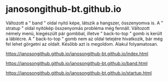 # janosongithub-bt.github.io

Változott a " band " oldal nyitó képe, látszik a hangszer, összenyomva is.
A " stratup " oldal nyitókép összenyomás probléma még fennáll.
Változott némely menü, kiegészült pár gombbal, illetve " back-to-top " gomb is került a láblécre.
 A " back-to-top " gomb nem az oldal tetejére hivatkozik, bár még fel lehet görgetni az oldalt. Később azt is megoldom. Alakul folyamatosan.


https://janosongithub.github.io/janosongithub-bt.github.io/index.html


https://janosongithub.github.io/janosongithub-bt.github.io/band.html



https://janosongithub.github.io/janosongithub-bt.github.io/startup.html
